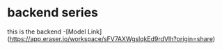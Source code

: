 # backend series

this is the backend
-[Model Link] (https://app.eraser.io/workspace/sFV7AXWgslqkEd9rdVlh?origin=share)